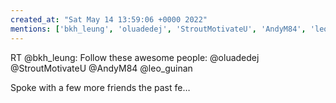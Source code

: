 ```yaml
---
created_at: "Sat May 14 13:59:06 +0000 2022"
mentions: ['bkh_leung', 'oluadedej', 'StroutMotivateU', 'AndyM84', 'leo_guinan']
---
```


RT @bkh_leung: Follow these awesome people:
@oluadedej 
@StroutMotivateU 
@AndyM84 
@leo_guinan 

Spoke with a few more friends the past fe…